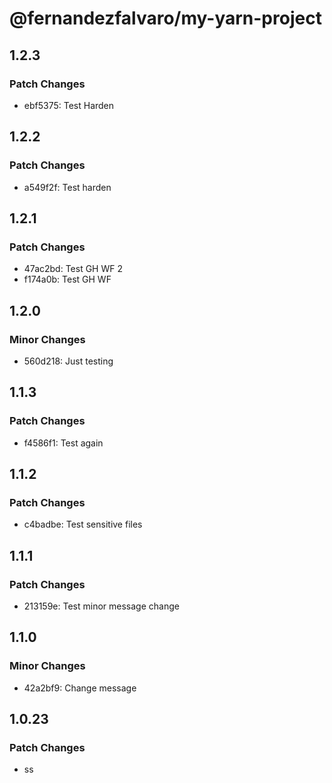 # @fernandezfalvaro/my-yarn-project

## 1.2.3

### Patch Changes

- ebf5375: Test Harden

## 1.2.2

### Patch Changes

- a549f2f: Test harden

## 1.2.1

### Patch Changes

- 47ac2bd: Test GH WF 2
- f174a0b: Test GH WF

## 1.2.0

### Minor Changes

- 560d218: Just testing

## 1.1.3

### Patch Changes

- f4586f1: Test again

## 1.1.2

### Patch Changes

- c4badbe: Test sensitive files

## 1.1.1

### Patch Changes

- 213159e: Test minor message change

## 1.1.0

### Minor Changes

- 42a2bf9: Change message

## 1.0.23

### Patch Changes

- ss
